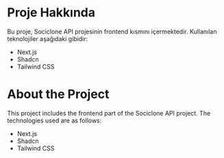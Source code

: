 # Proje Hakkında

Bu proje, Sociclone API projesinin frontend kısmını içermektedir. Kullanılan teknolojiler aşağıdaki gibidir:

* Next.js
* Shadcn
* Tailwind CSS

# About the Project

This project includes the frontend part of the Sociclone API project. The technologies used are as follows:

* Next.js
* Shadcn 
* Tailwind CSS